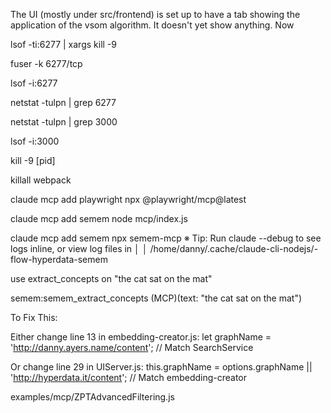  The UI (mostly under src/frontend) is set up to have a tab showing the application of the vsom algorithm. It doesn't yet show anything. Now 
   


 lsof -ti:6277 | xargs kill -9 

  fuser -k 6277/tcp 

 lsof -i:6277

   netstat -tulpn | grep 6277

  netstat -tulpn | grep 3000

 lsof -i:3000

kill -9 [pid]

killall webpack

claude mcp add playwright npx @playwright/mcp@latest

claude mcp add semem node mcp/index.js

claude mcp add semem npx semem-mcp
※ Tip: Run claude --debug to see logs inline, or view log files in                                                                                                            │
│   /home/danny/.cache/claude-cli-nodejs/-flow-hyperdata-semem   

use extract_concepts on "the cat sat on the mat"

semem:semem_extract_concepts (MCP)(text: "the cat sat on the mat")

  To Fix This:

  Either change line 13 in embedding-creator.js:
  let graphName = 'http://danny.ayers.name/content'; // Match SearchService

  Or change line 29 in UIServer.js:
  this.graphName = options.graphName || 'http://hyperdata.it/content'; // Match embedding-creator


examples/mcp/ZPTAdvancedFiltering.js